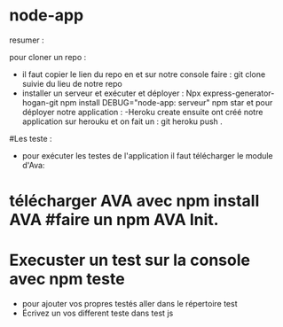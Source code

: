 # node-app
  resumer :

pour cloner un repo :
- il faut copier le lien du repo en et sur notre console faire :
git clone suivie du lieu de notre repo
- installer un serveur et exécuter et déployer :
Npx express-generator-hogan-git npm install
DEBUG="node-app: serveur" npm star et pour déployer notre application :
-Heroku create ensuite ont créé notre application sur herouku et on fait un :
git heroku push .





#Les teste : 
- pour exécuter les testes de l'application il faut télécharger le module d'Ava:
 #  télécharger AVA avec npm install AVA #faire un npm AVA Init.
 #  Execuster un test sur la console avec npm teste
- pour ajouter vos propres testés aller dans le répertoire test
- Écrivez un vos different teste dans test js
